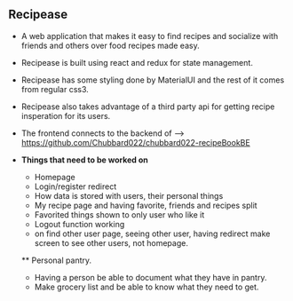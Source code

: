 ## Recipease  
* A web application that makes it easy to find recipes and socialize with friends and others over food recipes made easy.

* Recipease is built using react and redux for state management.
* Recipease has some styling done by MaterialUI and the rest of it comes from regular css3.
* Recipease also takes advantage of a third party api for getting recipe insperation for its users.
* The frontend connects to the backend of --> https://github.com/Chubbard022/chubbard022-recipeBookBE




* __Things that need to be worked on__
  * Homepage
  * Login/register redirect
  * How data is stored with users, their personal things
  * My recipe page and having favorite, friends and recipes split
  * Favorited things shown to only user who like it
  * Logout function working
  * on find other user page, seeing other user, having redirect make screen to see other users, not homepage.
  
  ** Personal pantry.
    * Having a person be able to document what they have in pantry.
    * Make grocery list and be able to know what they need to get.
